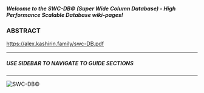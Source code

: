##### Welcome to the SWC-DB© (Super Wide Column Database) - High Performance Scalable Database wiki-pages!


### ABSTRACT
https://alex.kashirin.family/swc-DB.pdf


***
##### **_USE SIDEBAR TO NAVIGATE TO GUIDE SECTIONS_**
***



![SWC-DB©](https://repository-images.githubusercontent.com/191442206/3537f680-6476-11ea-963b-73f9b0357ab1)